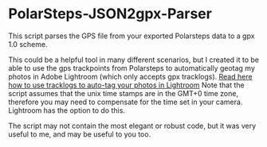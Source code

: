 # PolarSteps-JSON2gpx-Parser
This script parses the GPS file from your exported Polarsteps data to a gpx 1.0 scheme.

This could be a helpful tool in many different scenarios, but I created it to be able to use the gps trackpoints from Polarsteps to automatically geotag my photos in Adobe Lightroom (which only accepts gpx tracklogs). <a href="https://helpx.adobe.com/lightroom/help/maps-module.html#timezone_offset_auto_tag" target="_blank">Read here how to use tracklogs to auto-tag your photos in Lightroom</a>
Note that the script assumes that the unix time stamps are in the GMT+0 time zone, therefore you may need to compensate for the time set in your camera. Lightroom has the option to do this.

The script may not contain the most elegant or robust code, but it was very useful to me, and may be useful to you too. 


